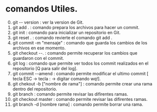 # comandos Utiles.
0. git -- version                    : ver la version de Git.
2. git add .                         : comando prepara los archivos para hacer un commit.
1. git init                          : comando para inicializar un repositorio en Git.
3. git reset .                       : comando revierte el comando git add .
4. git commit -m "mensaje"           : comando que guarda los cambios de los archivos en ese momento.
5. git checkout --.                  : comando permite recuperar los cambios que guardaron con el commit.
6. git log                           : comando que permite ver todos los commit realizados en el repositorio [Q para salir del log].
7. git commit --amend                : comando permite modificar el ultimo commit [ tecla ESC ->  tecla : -> digitar comando wq!].
8. git chekout -b ["nombre de rama"] : comando permite crear una rama dentro del repositorio.
9. git branch                        : comando permite revisar las difirentes ramas.
10. git checkout master              : comando permite revisar las difirentes ramas.
11. git branch -d [nombre rama]      : comando permite borrar una rama.

